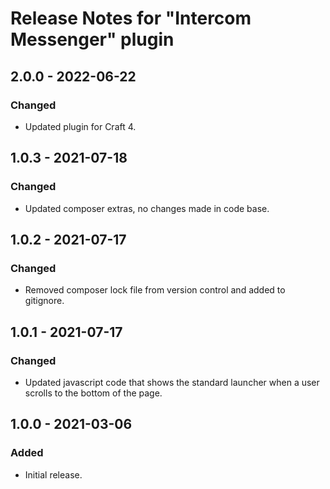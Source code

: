 # Release Notes for "Intercom Messenger" plugin

## 2.0.0 - 2022-06-22

### Changed

- Updated plugin for Craft 4.

## 1.0.3 - 2021-07-18

### Changed

- Updated composer extras, no changes made in code base.

## 1.0.2 - 2021-07-17

### Changed

- Removed composer lock file from version control and added to gitignore.

## 1.0.1 - 2021-07-17

### Changed

- Updated javascript code that shows the standard launcher when a user scrolls to the bottom of the page.

## 1.0.0 - 2021-03-06

### Added

- Initial release.
